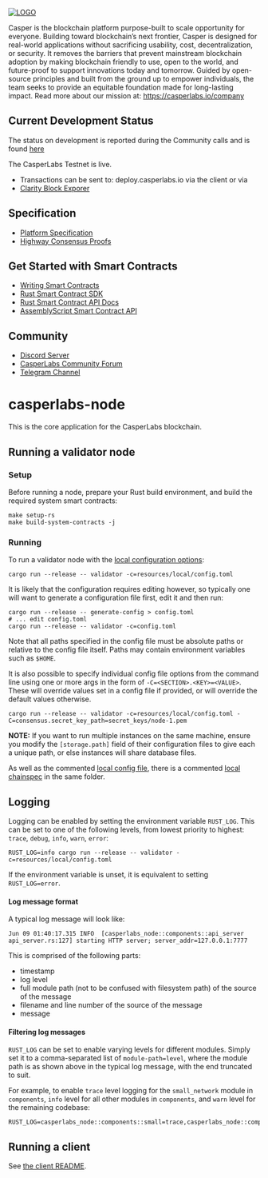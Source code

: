 [![LOGO](CasperLabs_Logo_Horizontal_RGB.png)](https://casperlabs.io/)

Casper is the blockchain platform purpose-built to scale opportunity for everyone. Building toward blockchain’s next frontier, Casper is designed for real-world applications without sacrificing usability, cost, decentralization, or security. It removes the barriers that prevent mainstream blockchain adoption by making blockchain friendly to use, open to the world, and future-proof to support innovations today and tomorrow. Guided by open-source principles and built from the ground up to empower individuals, the team seeks to provide an equitable foundation made for long-lasting impact. Read more about our mission at: https://casperlabs.io/company

## Current Development Status
The status on development is reported during the Community calls and is found [here](https://github.com/CasperLabs/Governance/wiki/Current-Status)

The CasperLabs Testnet is live.  
- Transactions can be sent to: deploy.casperlabs.io via the client or via 
- [Clarity Block Exporer](https://clarity.casperlabs.io)

## Specification

- [Platform Specification](https://techspec.casperlabs.io/en/latest/)
- [Highway Consensus Proofs](https://github.com/CasperLabs/highway/releases/latest)

## Get Started with Smart Contracts
- [Writing Smart Contracts](https://docs.casperlabs.io/en/latest/dapp-dev-guide/index.html)
- [Rust Smart Contract SDK](https://crates.io/crates/cargo-casperlabs)
- [Rust Smart Contract API Docs](https://docs.rs/casperlabs-contract/latest/casperlabs_contract/contract_api/index.html)
- [AssemblyScript Smart Contract API](https://www.npmjs.com/package/@casperlabs/contract)

## Community

- [Discord Server](https://discord.gg/mpZ9AYD)
- [CasperLabs Community Forum](https://forums.casperlabs.io/)
- [Telegram Channel](https://t.me/CasperLabs)

# casperlabs-node

This is the core application for the CasperLabs blockchain.

## Running a validator node

### Setup

Before running a node, prepare your Rust build environment, and build the required system smart contracts:

```
make setup-rs
make build-system-contracts -j
```

### Running

To run a validator node with the [local configuration options](resources/local/config.toml):

```
cargo run --release -- validator -c=resources/local/config.toml
```

It is likely that the configuration requires editing however, so typically one will want to generate a configuration
file first, edit it and then run:

```
cargo run --release -- generate-config > config.toml
# ... edit config.toml
cargo run --release -- validator -c=config.toml
```

Note that all paths specified in the config file must be absolute paths or relative to the config file itself.  Paths
may contain environment variables such as `$HOME`.

It is also possible to specify individual config file options from the command line using one or more args in the form
of `-C=<SECTION>.<KEY>=<VALUE>`.  These will override values set in a config file if provided, or will override the
default values otherwise.

```
cargo run --release -- validator -c=resources/local/config.toml -C=consensus.secret_key_path=secret_keys/node-1.pem
```

**NOTE:** If you want to run multiple instances on the same machine, ensure you modify the `[storage.path]` field of
their configuration files to give each a unique path, or else instances will share database files.

As well as the commented [local config file](resources/local/config.toml), there is a commented
[local chainspec](resources/local/chainspec.toml) in the same folder.

## Logging

Logging can be enabled by setting the environment variable `RUST_LOG`.  This can be set to one of the following levels,
from lowest priority to highest: `trace`, `debug`, `info`, `warn`, `error`:

```
RUST_LOG=info cargo run --release -- validator -c=resources/local/config.toml
```

If the environment variable is unset, it is equivalent to setting `RUST_LOG=error`.

#### Log message format

A typical log message will look like:

```
Jun 09 01:40:17.315 INFO  [casperlabs_node::components::api_server api_server.rs:127] starting HTTP server; server_addr=127.0.0.1:7777
```

This is comprised of the following parts:
* timestamp
* log level
* full module path (not to be confused with filesystem path) of the source of the message
* filename and line number of the source of the message
* message

#### Filtering log messages

`RUST_LOG` can be set to enable varying levels for different modules.  Simply set it to a comma-separated list of
`module-path=level`, where the module path is as shown above in the typical log message, with the end truncated to suit.

For example, to enable `trace` level logging for the `small_network` module in `components`, `info` level for all other
modules in `components`, and `warn` level for the remaining codebase:

```
RUST_LOG=casperlabs_node::components::small=trace,casperlabs_node::comp=info,warn
```

## Running a client

See [the client README](client/README.md).
